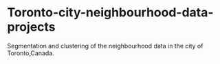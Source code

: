 # Toronto-city-neighbourhood-data-projects
Segmentation and clustering of the neighbourhood data in the city of Toronto,Canada.
